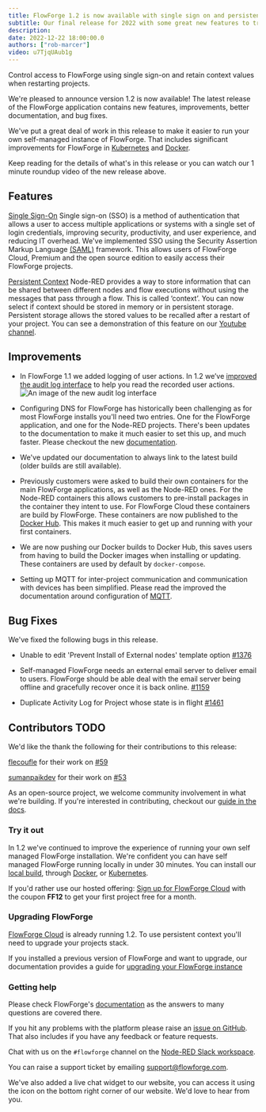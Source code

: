 ```yaml
---
title: FlowForge 1.2 is now available with single sign on and persistent context storage
subtitle: Our final release for 2022 with some great new features to try out
description: 
date: 2022-12-22 18:00:00.0
authors: ["rob-marcer"]
video: u7TjqUAub1g
---
```


Control access to FlowForge using single sign-on and retain context values when restarting projects.

<!--more-->

We're pleased to announce version 1.2 is now available! The latest release of the FlowForge application contains new features, improvements, better documentation, and bug fixes.

We've put a great deal of work in this release to make it easier to run your own self-managed instance of FlowForge. That includes significant improvements for FlowForge in [Kubernetes](https://flowforge.com/docs/install/kubernetes/) and [Docker](https://flowforge.com/docs/install/docker/).

Keep reading for the details of what's in this release or you can watch our 1 minute roundup video of the new release above.

## Features

[Single Sign-On](https://github.com/flowforge/flowforge/issues/226) Single sign-on (SSO) is a method of authentication that allows a user to access multiple applications or systems with a single set of login credentials, improving security, productivity, and user experience, and reducing IT overhead. We've implemented SSO using the Security Assertion Markup Language [(SAML)](https://en.wikipedia.org/wiki/Security_Assertion_Markup_Language) framework. This allows users of FlowForge Cloud, Premium and the open source edition to easily access their FlowForge projects.

[Persistent Context](https://github.com/flowforge/flowforge/issues/212) Node-RED provides a way to store information that can be shared between different nodes and flow executions without using the messages that pass through a flow. This is called ‘context’. You can now select if context should be stored in memory or in persistent storage. Persistent storage allows the stored values to be recalled after a restart of your project. You can see a demonstration of this feature on our [Youtube channel](https://youtu.be/ma2vYrXmssc).

## Improvements

- In FlowForge 1.1 we added logging of user actions. In 1.2 we’ve [improved the audit log interface](https://github.com/flowforge/flowforge/issues/517) to help you read the recorded user actions.
![An image of the new audit log interface](../images/audit-log.png)

- Configuring DNS for FlowForge has historically been challenging as for most FlowForge installs you'll need two entries. One for the FlowForge application, and one for the Node-RED projects. There's been updates to the documentation to make it much easier to set this up, and much faster. Please checkout the new [documentation](https://flowforge.com/docs/install/dns-setup/).

- We've updated our documentation to always link to the latest build (older builds are still available).

- Previously customers were asked to build their own containers for the main FlowForge applications, as well as the Node-RED ones. For the Node-RED containers this allows customers to pre-install packages in the container they intent to use. For FlowForge Cloud these containers are build by FlowForge. These containers are now published to the [Docker Hub](https://hub.docker.com/u/flowforge). This makes it much easier to get up and running with your first containers.

- We are now pushing our Docker builds to Docker Hub, this saves users from having to build the Docker images when installing or updating. These containers are used by default by `docker-compose`.

- Setting up MQTT for inter-project communication and communication with devices has been simplified. Please read the improved the documentation around configuration of [MQTT](https://github.com/flowforge/flowforge/issues/1397).

## Bug Fixes

We've fixed the following bugs in this release.

- Unable to edit 'Prevent Install of External nodes' template option [#1376](https://github.com/flowforge/flowforge/issues/1376)

- Self-managed FlowForge needs an external email server to deliver email to users. FlowForge should be able deal with the email server being offline and gracefully recover once it is back online. [#1159](https://github.com/flowforge/flowforge/issues/1159)

- Duplicate Activity Log for Project whose state is in flight [#1461](https://github.com/flowforge/flowforge/issues/1461)

## Contributors TODO

We'd like the thank the following for their contributions to this release:

[flecoufle](https://github.com/flecoufle) for their work on [#59](https://github.com/flowforge/docker-compose/pull/59)


[sumanpaikdev](https://github.com/sumanpaikdev) for their work on [#53](https://github.com/flowforge/docker-compose/pull/53)

As an open-source project, we welcome community involvement in what we're building.
If you're interested in contributing, checkout our [guide in the docs](https://flowforge.com/docs/contribute/).

### Try it out

In 1.2 we've continued to improve the experience of running your own self managed FlowForge installation. We're confident you can have self managed FlowForge running locally in under 30 minutes.
You can install our [local build](https://flowforge.com/docs/install/local/), through [Docker](https://flowforge.com/docs/install/docker/), or [Kubernetes](https://flowforge.com/docs/install/kubernetes/).

If you'd rather use our hosted offering: [Sign up for FlowForge Cloud](https://app.flowforge.com/account/create?code=FF12)
with the coupon **FF12** to get your first project free for a month.

### Upgrading FlowForge

[FlowForge Cloud](https://app.flowforge.com) is already running 1.2. To use
persistent context you'll need to upgrade your projects stack.

If you installed a previous version of FlowForge and want to upgrade, our documentation provides a
guide for [upgrading your FlowForge instance](https://flowforge.com/docs/install/upgrading/)

### Getting help

Please check FlowForge's [documentation](https://flowforge.com/docs/) as the answers to many questions are covered there.

If you hit any problems with the platform please raise an [issue on GitHub](https://github.com/flowforge/flowforge/issues).
That also includes if you have any feedback or feature requests.

Chat with us on the `#flowforge` channel on the [Node-RED Slack workspace](https://nodered.org/slack).

You can raise a support ticket by emailing [support@flowforge.com](mailto:support@flowforge.com).

We've also added a live chat widget to our website, you can access it using the icon on the bottom right corner of our website. We'd love to hear from you.

